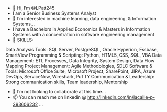 - 👋 Hi, I’m @LPatt245
- I am a Senior Business Systems Analyst
- 👀 I’m interested in machine learning, data engineering, & Information Systems...
- I have a Bachelors in Applied Economics & Masters in Information Systems with a concentration in software engineering management
- 🌱 SKILLS: 
 
Data Analysis Tools: SQL Server, PostgreSQL, Oracle Hyperion, Essbase, SmartView 
Programming & Scripting: Python, HTML5, CSS, SQL, VBA 
Data Management: ETL Processes, Data Integrity, System Design, Data Flow Mapping 
Project Management: Agile Methodologies, SDLC 
Software & Tools: Microsoft Office Suite, Microsoft Project, SharePoint, JIRA, Azure DevOps, ServiceNow, Wireshark, PuTTY 
Communication & Leadership: Strong communication skills, Team leadership, Mentorship

- 💞️ I’m not looking to collaborate at this time...
- 📫 You can reach me on linkedin @ http://linkedin.com/in/lacaille-p-393606232 ...

<!---
LPatt245/LPatt245 is a ✨ special ✨ repository because its `README.md` (this file) appears on your GitHub profile.
You can click the Preview link to take a look at your changes.
--->
